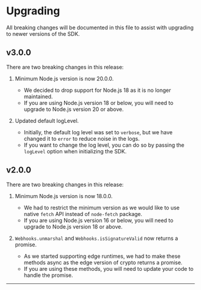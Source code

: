 # Upgrading

All breaking changes will be documented in this file to assist with upgrading to newer versions of the SDK.

## v3.0.0

There are two breaking changes in this release:

1. Minimum Node.js version is now 20.0.0.
    - We decided to drop support for Node.js 18 as it is no longer maintained.
    - If you are using Node.js version 18 or below, you will need to upgrade to Node.js version 20 or above.

2. Updated default logLevel.
    - Initially, the default log level was set to `verbose`, but we have changed it to `error` to reduce noise in the
      logs.
    - If you want to change the log level, you can do so by passing the `logLevel` option when initializing the SDK.

## v2.0.0

There are two breaking changes in this release:

1. Minimum Node.js version is now 18.0.0.
    - We had to restrict the minimum version as we would like to use native `fetch` API instead of `node-fetch` package.
    - If you are using Node.js version 16 or below, you will need to upgrade to Node.js version 18 or above.

2. `Webhooks.unmarshal` and `Webhooks.isSignatureValid` now returns a promise.
    - As we started supporting edge runtimes, we had to make these methods async as the edge version of crypto returns a
      promise.
    - If you are using these methods, you will need to update your code to handle the promise.

---